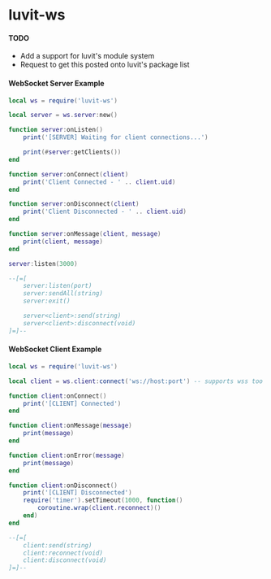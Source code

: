 # **luvit-ws**

#### TODO
- Add a support for luvit's module system
- Request to get this posted onto luvit's package list

#### WebSocket Server Example
```lua
local ws = require('luvit-ws')

local server = ws.server:new()

function server:onListen()
    print('[SERVER] Waiting for client connections...')

    print(#server:getClients())
end

function server:onConnect(client)
    print('Client Connected - ' .. client.uid)
end

function server:onDisconnect(client)
    print('Client Disconnected - ' .. client.uid)
end

function server:onMessage(client, message)
    print(client, message)
end

server:listen(3000)

--[=[
    server:listen(port)
    server:sendAll(string)
    server:exit()

    server<client>:send(string)
    server<client>:disconnect(void)
]=]--
```

#### WebSocket Client Example
```lua
local ws = require('luvit-ws')

local client = ws.client:connect('ws://host:port') -- supports wss too

function client:onConnect()
    print('[CLIENT] Connected')
end

function client:onMessage(message)
    print(message)
end

function client:onError(message)
    print(message)
end

function client:onDisconnect()
    print('[CLIENT] Disconnected')
    require('timer').setTimeout(1000, function()
        coroutine.wrap(client.reconnect)()
    end)
end

--[=[
    client:send(string)
    client:reconnect(void)
    client:disconnect(void)
]=]--
```